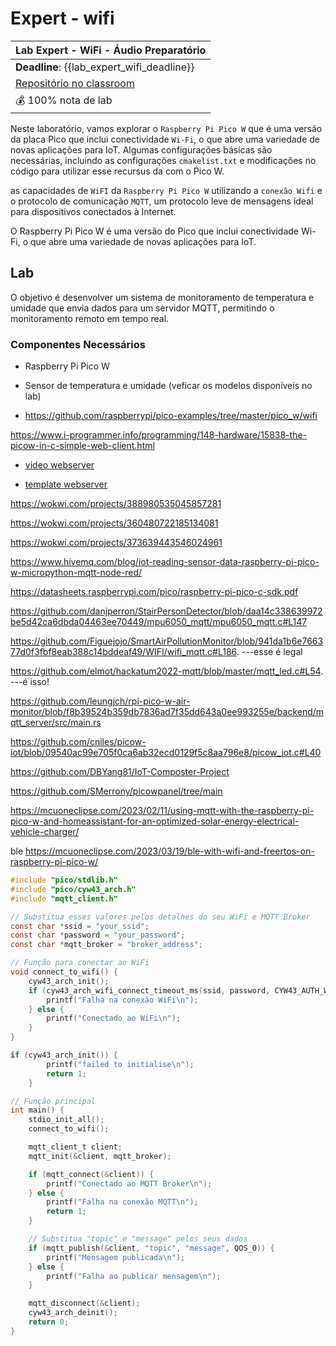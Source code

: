 # Expert - wifi

| Lab Expert - WiFi - Áudio Preparatório                          |
|----------------------------------------------------------------|
| **Deadline**: {{lab_expert_wifi_deadline}}                |
| [Repositório no classroom]({{lab_expert_wifi_classroom}}) |
| 💰 100% nota de lab                                            |

Neste laboratório, vamos explorar o `Raspberry Pi Pico W` que é uma versão da placa Pico que inclui conectividade `Wi-Fi`, o que abre uma variedade de novas aplicações para IoT. Algumas configurações básicas são necessárias, incluindo as configurações `cmakelist.txt` e modificações no código para utilizar esse recursus da  com o Pico W.




as capacidades de `WiFI` da `Raspberry Pi Pico W` utilizando a `conexão Wifi` e o protocolo de comunicação `MQTT`, um protocolo leve de mensagens ideal para dispositivos conectados à Internet. 

O Raspberry Pi Pico W é uma versão do Pico que inclui conectividade Wi-Fi, o que abre uma variedade de novas aplicações para IoT.


## Lab

O objetivo é desenvolver um sistema de monitoramento de temperatura e umidade que envia dados para um servidor MQTT, permitindo o monitoramento remoto em tempo real.

### Componentes Necessários

- Raspberry Pi Pico W
- Sensor de temperatura e umidade (veficar os modelos disponíveis no lab)



- https://github.com/raspberrypi/pico-examples/tree/master/pico_w/wifi

https://www.i-programmer.info/programming/148-hardware/15838-the-picow-in-c-simple-web-client.html

- [video webserver](https://www.youtube.com/watch?v=C_O0MXGBHsw&t=787s)

- [template webserver](https://github.com/LearnEmbeddedSystems/pico-w-webserver-template)


https://wokwi.com/projects/388980535045857281


https://wokwi.com/projects/360480722185134081


https://wokwi.com/projects/373639443546024961

https://www.hivemq.com/blog/iot-reading-sensor-data-raspberry-pi-pico-w-micropython-mqtt-node-red/

https://datasheets.raspberrypi.com/pico/raspberry-pi-pico-c-sdk.pdf

https://github.com/danjperron/StairPersonDetector/blob/daa14c338639972be5d42ca6dbda04463ee70449/mpu6050_mqtt/mpu6050_mqtt.c#L147

https://github.com/Figuejojo/SmartAirPollutionMonitor/blob/941da1b6e766377d0f3fbf8eab388c14bddeaf49/WIFI/wifi_mqtt.c#L186. ---esse é legal

https://github.com/elmot/hackatum2022-mqtt/blob/master/mqtt_led.c#L54. ---é isso!

https://github.com/leungjch/rpi-pico-w-air-monitor/blob/f8b39524b359db7836ad7f35dd643a0ee993255e/backend/mqtt_server/src/main.rs

https://github.com/cniles/picow-iot/blob/09540ac99e705f0ca6ab32ecd0129f5c8aa796e8/picow_iot.c#L40

https://github.com/DBYang81/IoT-Composter-Project

https://github.com/SMerrony/picowpanel/tree/main

https://mcuoneclipse.com/2023/02/11/using-mqtt-with-the-raspberry-pi-pico-w-and-homeassistant-for-an-optimized-solar-energy-electrical-vehicle-charger/

ble https://mcuoneclipse.com/2023/03/19/ble-with-wifi-and-freertos-on-raspberry-pi-pico-w/
```C
#include "pico/stdlib.h"
#include "pico/cyw43_arch.h"
#include "mqtt_client.h"

// Substitua esses valores pelos detalhes do seu WiFi e MQTT Broker
const char *ssid = "your_ssid";
const char *password = "your_password";
const char *mqtt_broker = "broker_address";

// Função para conectar ao WiFi
void connect_to_wifi() {
    cyw43_arch_init();
    if (cyw43_arch_wifi_connect_timeout_ms(ssid, password, CYW43_AUTH_WPA2_AES_PSK, 10000) != 0) {
        printf("Falha na conexão WiFi\n");
    } else {
        printf("Conectado ao WiFi\n");
    }
}

if (cyw43_arch_init()) {
        printf("failed to initialise\n");
        return 1;
    }

// Função principal
int main() {
    stdio_init_all();
    connect_to_wifi();

    mqtt_client_t client;
    mqtt_init(&client, mqtt_broker);

    if (mqtt_connect(&client)) {
        printf("Conectado ao MQTT Broker\n");
    } else {
        printf("Falha na conexão MQTT\n");
        return 1;
    }

    // Substitua "topic" e "message" pelos seus dados
    if (mqtt_publish(&client, "topic", "message", QOS_0)) {
        printf("Mensagem publicada\n");
    } else {
        printf("Falha ao publicar mensagem\n");
    }

    mqtt_disconnect(&client);
    cyw43_arch_deinit();
    return 0;
}

```